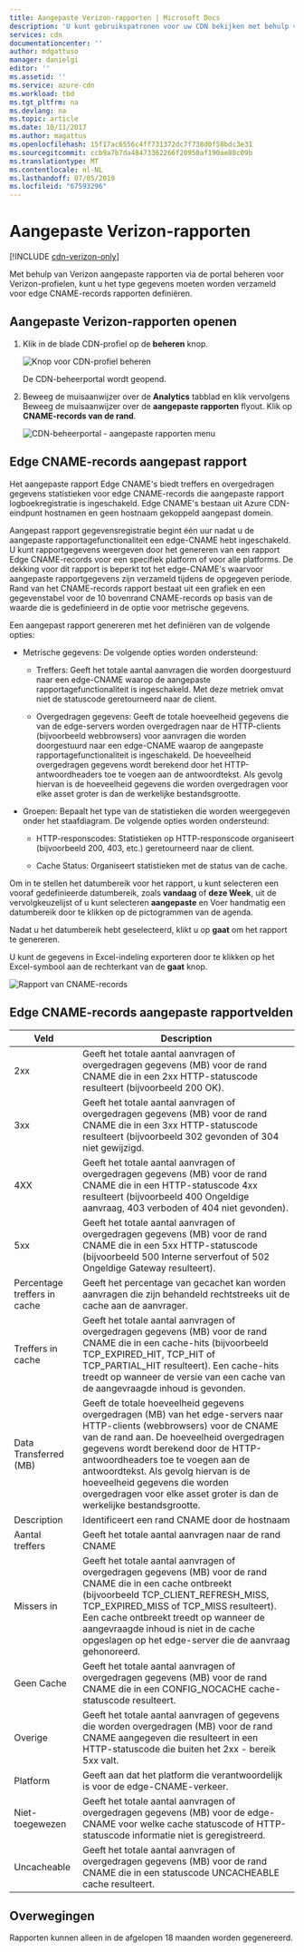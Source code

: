 ```yaml
---
title: Aangepaste Verizon-rapporten | Microsoft Docs
description: 'U kunt gebruikspatronen voor uw CDN bekijken met behulp van de volgende rapporten: Bandbreedte, gegevens overgebracht, treffers, Cachestatussen, het aantal cachetreffers, IPV4/IPV6-gegevens die worden overgebracht.'
services: cdn
documentationcenter: ''
author: mdgattuso
manager: danielgi
editor: ''
ms.assetid: ''
ms.service: azure-cdn
ms.workload: tbd
ms.tgt_pltfrm: na
ms.devlang: na
ms.topic: article
ms.date: 10/11/2017
ms.author: magattus
ms.openlocfilehash: 15f17ac6556c4ff731372dc7f738d0f58bdc3e31
ms.sourcegitcommit: ccb9a7b7da48473362266f20950af190ae88c09b
ms.translationtype: MT
ms.contentlocale: nl-NL
ms.lasthandoff: 07/05/2019
ms.locfileid: "67593296"
---
```

# <a name="custom-reports-from-verizon"></a>Aangepaste Verizon-rapporten

[!INCLUDE [cdn-verizon-only](../../includes/cdn-verizon-only.md)]

Met behulp van Verizon aangepaste rapporten via de portal beheren voor Verizon-profielen, kunt u het type gegevens moeten worden verzameld voor edge CNAME-records rapporten definiëren.


## <a name="accessing-verizon-custom-reports"></a>Aangepaste Verizon-rapporten openen
1. Klik in de blade CDN-profiel op de **beheren** knop.
   
    ![Knop voor CDN-profiel beheren](./media/cdn-reports/cdn-manage-btn.png)
   
    De CDN-beheerportal wordt geopend.
2. Beweeg de muisaanwijzer over de **Analytics** tabblad en klik vervolgens Beweeg de muisaanwijzer over de **aangepaste rapporten** flyout. Klik op **CNAME-records van de rand**.
   
    ![CDN-beheerportal - aangepaste rapporten menu](./media/cdn-reports/cdn-custom-reports.png)

## <a name="edge-cnames-custom-report"></a>Edge CNAME-records aangepast rapport
Het aangepaste rapport Edge CNAME's biedt treffers en overgedragen gegevens statistieken voor edge CNAME-records die aangepaste rapport logboekregistratie is ingeschakeld. Edge CNAME's bestaan uit Azure CDN-eindpunt hostnamen en geen hostnaam gekoppeld aangepast domein. 

Aangepast rapport gegevensregistratie begint één uur nadat u de aangepaste rapportagefunctionaliteit een edge-CNAME hebt ingeschakeld. U kunt rapportgegevens weergeven door het genereren van een rapport Edge CNAME-records voor een specifiek platform of voor alle platforms. De dekking voor dit rapport is beperkt tot het edge-CNAME's waarvoor aangepaste rapportgegevens zijn verzameld tijdens de opgegeven periode. Rand van het CNAME-records rapport bestaat uit een grafiek en een gegevenstabel voor de 10 bovenrand CNAME-records op basis van de waarde die is gedefinieerd in de optie voor metrische gegevens. 

Een aangepast rapport genereren met het definiëren van de volgende opties:

- Metrische gegevens: De volgende opties worden ondersteund:

   - Treffers: Geeft het totale aantal aanvragen die worden doorgestuurd naar een edge-CNAME waarop de aangepaste rapportagefunctionaliteit is ingeschakeld. Met deze metriek omvat niet de statuscode geretourneerd naar de client.

   - Overgedragen gegevens: Geeft de totale hoeveelheid gegevens die van de edge-servers worden overgedragen naar de HTTP-clients (bijvoorbeeld webbrowsers) voor aanvragen die worden doorgestuurd naar een edge-CNAME waarop de aangepaste rapportagefunctionaliteit is ingeschakeld. De hoeveelheid overgedragen gegevens wordt berekend door het HTTP-antwoordheaders toe te voegen aan de antwoordtekst. Als gevolg hiervan is de hoeveelheid gegevens die worden overgedragen voor elke asset groter is dan de werkelijke bestandsgrootte.

- Groepen: Bepaalt het type van de statistieken die worden weergegeven onder het staafdiagram. De volgende opties worden ondersteund:

   - HTTP-responscodes: Statistieken op HTTP-responscode organiseert (bijvoorbeeld 200, 403, etc.) geretourneerd naar de client. 

   - Cache Status: Organiseert statistieken met de status van de cache.


Om in te stellen het datumbereik voor het rapport, u kunt selecteren een vooraf gedefinieerde datumbereik, zoals **vandaag** of **deze Week**, uit de vervolgkeuzelijst of u kunt selecteren **aangepaste** en Voer handmatig een datumbereik door te klikken op de pictogrammen van de agenda. 

Nadat u het datumbereik hebt geselecteerd, klikt u op **gaat** om het rapport te genereren.

U kunt de gegevens in Excel-indeling exporteren door te klikken op het Excel-symbool aan de rechterkant van de **gaat** knop.

![Rapport van CNAME-records](./media/cdn-reports/cdn-cnames-report.png)

## <a name="edge-cnames-custom-report-fields"></a>Edge CNAME-records aangepaste rapportvelden

| Veld                     | Description   |
|---------------------------|---------------|
| 2xx                       | Geeft het totale aantal aanvragen of overgedragen gegevens (MB) voor de rand CNAME die in een 2xx HTTP-statuscode resulteert (bijvoorbeeld 200 OK). |
| 3xx                       | Geeft het totale aantal aanvragen of overgedragen gegevens (MB) voor de rand CNAME die in een 3xx HTTP-statuscode resulteert (bijvoorbeeld 302 gevonden of 304 niet gewijzigd. |
| 4XX                       | Geeft het totale aantal aanvragen of overgedragen gegevens (MB) voor de rand CNAME die in een HTTP-statuscode 4xx resulteert (bijvoorbeeld 400 Ongeldige aanvraag, 403 verboden of 404 niet gevonden). |
| 5xx                       | Geeft het totale aantal aanvragen of overgedragen gegevens (MB) voor de rand CNAME die in een 5xx HTTP-statuscode (bijvoorbeeld 500 Interne serverfout of 502 Ongeldige Gateway resulteert). |
| Percentage treffers in cache               | Geeft het percentage van gecachet kan worden aanvragen die zijn behandeld rechtstreeks uit de cache aan de aanvrager. |
| Treffers in cache                | Geeft het totale aantal aanvragen of overgedragen gegevens (MB) voor de rand CNAME die in een cache-hits (bijvoorbeeld TCP_EXPIRED_HIT, TCP_HIT of TCP_PARTIAL_HIT resulteert). Een cache-hits treedt op wanneer de versie van een cache van de aangevraagde inhoud is gevonden. |
| Data Transferred (MB)     | Geeft de totale hoeveelheid gegevens overgedragen (MB) van het edge-servers naar HTTP-clients (webbrowsers) voor de CNAME van de rand aan. De hoeveelheid overgedragen gegevens wordt berekend door de HTTP-antwoordheaders toe te voegen aan de antwoordtekst. Als gevolg hiervan is de hoeveelheid gegevens die worden overgedragen voor elke asset groter is dan de werkelijke bestandsgrootte. |
| Description               | Identificeert een rand CNAME door de hostnaam |
| Aantal treffers                      | Geeft het totale aantal aanvragen naar de rand CNAME |
| Missers in                    | Geeft het totale aantal aanvragen of overgedragen gegevens (MB) voor de rand CNAME die in een cache ontbreekt (bijvoorbeeld TCP_CLIENT_REFRESH_MISS, TCP_EXPIRED_MISS of TCP_MISS resulteert). Een cache ontbreekt treedt op wanneer de aangevraagde inhoud is niet in de cache opgeslagen op het edge-server die de aanvraag gehonoreerd. | 
| Geen Cache                  | Geeft het totale aantal aanvragen of overgedragen gegevens (MB) voor de rand CNAME die in een CONFIG_NOCACHE cache-statuscode resulteert.  |
| Overige                     | Geeft het totale aantal aanvragen of gegevens die worden overgedragen (MB) voor de rand CNAME aangegeven die resulteert in een HTTP-statuscode die buiten het 2xx - bereik 5xx valt. |
| Platform                  | Geeft aan dat het platform die verantwoordelijk is voor de edge-CNAME-verkeer. |
| Niet-toegewezen               | Geeft het totale aantal aanvragen of overgedragen gegevens (MB) voor de edge-CNAME voor welke cache statuscode of HTTP-statuscode informatie niet is geregistreerd.  |
| Uncacheable               | Geeft het totale aantal aanvragen of overgedragen gegevens (MB) voor de rand CNAME die in een statuscode UNCACHEABLE cache resulteert.  |


## <a name="considerations"></a>Overwegingen
Rapporten kunnen alleen in de afgelopen 18 maanden worden gegenereerd.

